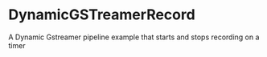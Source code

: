# DynamicGSTreamerRecord
A Dynamic Gstreamer pipeline example that starts and stops recording on a timer
